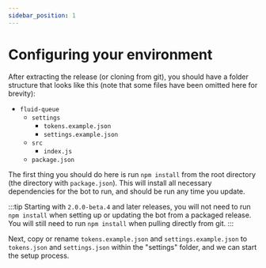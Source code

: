 ```yaml
---
sidebar_position: 1
---
```


# Configuring your environment

After extracting the release (or cloning from git), you should have a folder structure that looks like this (note that some files have been omitted here for brevity):

- `fluid-queue`
  - `settings`
    - `tokens.example.json`
    - `settings.example.json`
  - `src`
    - `index.js`
  - `package.json`

The first thing you should do here is run `npm install` from the root directory (the directory with `package.json`). This will install all necessary dependencies for the bot to run, and should be run any time you update.

:::tip
Starting with `2.0.0-beta.4` and later releases, you will not need to run `npm install` when setting up or updating the bot from a packaged release.  
You will still need to run `npm install` when pulling directly from git.
:::

Next, copy or rename `tokens.example.json` and `settings.example.json` to `tokens.json` and `settings.json` within the "settings" folder, and we can start the setup process.